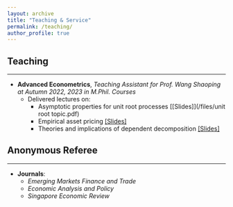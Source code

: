 ```yaml
---
layout: archive
title: "Teaching & Service"
permalink: /teaching/
author_profile: true
---
```


## Teaching
---
- **Advanced Econometrics**, *Teaching Assistant for Prof. Wang Shaoping at Autumn 2022, 2023 in M.Phil. Courses*  
  - Delivered lectures on:
    - Asymptotic properties for unit root processes [[Slides]](/files/unit root topic.pdf)
    - Empirical asset pricing [[Slides]](/files/FF5_with_Bubbles.pdf)
    - Theories and implications of dependent decomposition [[Slides]](/files/我国货币政策逆周期调节的实证证据与建议.pdf)

## Anonymous Referee
---
- **Journals**:  
  - *Emerging Markets Finance and Trade*  
  - *Economic Analysis and Policy*  
  - *Singapore Economic Review*

